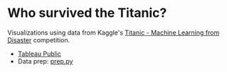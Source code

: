 # Who survived the Titanic?

Visualizations using data from Kaggle's [Titanic - Machine Learning from Disaster](https://www.kaggle.com/competitions/titanic/overview) competition.

* [Tableau Public](https://public.tableau.com/app/profile/zachary.gallegos/viz/Titanic_16621772644820/Dashboard?publish=yes)
* Data prep: [prep.py](https://github.com/zpgallegos/viz-portfolio/tree/master/titanic)
